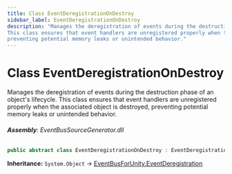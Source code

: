 ```yaml
---
title: Class EventDeregistrationOnDestroy
sidebar_label: EventDeregistrationOnDestroy
description: "Manages the deregistration of events during the destruction phase of an object's lifecycle.
This class ensures that event handlers are unregistered properly when the associated object is destroyed,
preventing potential memory leaks or unintended behavior."
---
```

# Class EventDeregistrationOnDestroy
Manages the deregistration of events during the destruction phase of an object's lifecycle.
This class ensures that event handlers are unregistered properly when the associated object is destroyed,
preventing potential memory leaks or unintended behavior.

###### **Assembly**: EventBusSourceGenerator.dll

```csharp title="Declaration"
public abstract class EventDeregistrationOnDestroy : EventDeregistration
```
**Inheritance:** `System.Object` -> [EventBusForUnity.EventDeregistration](../EventBusForUnity/EventDeregistration)


